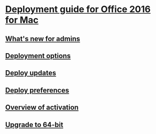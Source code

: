 # [Deployment guide for Office 2016 for Mac](deployment-guide-for-office-for-mac.md)
## [What's new for admins](what-s-new-for-admins-in-office-for-mac.md)
## [Deployment options](deployment-options-for-office-for-mac.md)
## [Deploy updates](deploy-updates-for-office-for-mac.md)
## [Deploy preferences](deploy-preferences-for-office-for-mac.md)
## [Overview of activation](overview-of-activation-for-office-for-mac.md)
## [Upgrade to 64-bit](office-2016-for-mac-upgrade-to-64-bit.md)